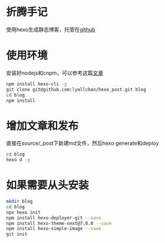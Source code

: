 # 折腾手记

使用hexo生成静态博客，托管在[github](http://lyallchan.github.io)

# 使用环境

安装好nodejs和cnpm，可以参考这篇[文章](http://lyallchan.github.io/2015/12/10/%E5%AE%89%E8%A3%85%E5%92%8C%E9%85%8D%E7%BD%AEnvm%E3%80%81nodejs%E5%92%8Chexo/)

```bash
npm install hexo-cli -g
git clone git@github.com:lyallchan/hexo_post.git blog
cd blog
npm install 
```

# 增加文章和发布

直接在source/_post下新建md文件，然后hexo generate和deploy

```bash
cd blog
hexo d -g
```

# 如果需要从头安装

```bash
mkdir blog
cd blog
npx hexo init
npm install hexo-deployer-git --save
npm install hexo-theme-next@7.8.0 --save
npm install hexo-simple-image --save
git init
```

